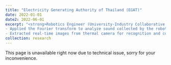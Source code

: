 ```yaml
---
title: "Electricity Generating Authority of Thailand (EGAT)"
date: 2022-01-01
date2: 2022-06-01
excerpt: "<strong>Robotics Engineer (University-Industry Collaborative Project)</strong><br/><br/>- Selected sensors (thermal camera and microphone) for a mobile robot to detect anomalies in pumps and generators. <br/>
- Applied the Fourier transform to analyze sound collected by the robot, detecting abnormal vibrations and explosions.<br/>
- Extracted real-time images from thermal camera for recognition and color segmentation, triggering alarm in cases of water leakage or machine overheating."
collection: research
---
```

This page is unavailable right now due to technical issue, sorry for your inconvenience.